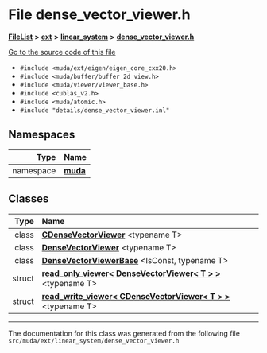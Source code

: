 

# File dense\_vector\_viewer.h



[**FileList**](files.md) **>** [**ext**](dir_dee31a662aa40cb7fc08cb07824f4a9a.md) **>** [**linear\_system**](dir_6f09a74f7ee1db37d591c4a0fc2f2223.md) **>** [**dense\_vector\_viewer.h**](dense__vector__viewer_8h.md)

[Go to the source code of this file](dense__vector__viewer_8h_source.md)



* `#include <muda/ext/eigen/eigen_core_cxx20.h>`
* `#include <muda/buffer/buffer_2d_view.h>`
* `#include <muda/viewer/viewer_base.h>`
* `#include <cublas_v2.h>`
* `#include <muda/atomic.h>`
* `#include "details/dense_vector_viewer.inl"`













## Namespaces

| Type | Name |
| ---: | :--- |
| namespace | [**muda**](namespacemuda.md) <br> |


## Classes

| Type | Name |
| ---: | :--- |
| class | [**CDenseVectorViewer**](classmuda_1_1_c_dense_vector_viewer.md) &lt;typename T&gt;<br> |
| class | [**DenseVectorViewer**](classmuda_1_1_dense_vector_viewer.md) &lt;typename T&gt;<br> |
| class | [**DenseVectorViewerBase**](classmuda_1_1_dense_vector_viewer_base.md) &lt;IsConst, typename T&gt;<br> |
| struct | [**read\_only\_viewer&lt; DenseVectorViewer&lt; T &gt; &gt;**](structmuda_1_1read__only__viewer_3_01_dense_vector_viewer_3_01_t_01_4_01_4.md) &lt;typename T&gt;<br> |
| struct | [**read\_write\_viewer&lt; CDenseVectorViewer&lt; T &gt; &gt;**](structmuda_1_1read__write__viewer_3_01_c_dense_vector_viewer_3_01_t_01_4_01_4.md) &lt;typename T&gt;<br> |



















































------------------------------
The documentation for this class was generated from the following file `src/muda/ext/linear_system/dense_vector_viewer.h`

